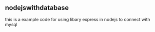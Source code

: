 ## nodejswithdatabase

this is a example code for using libary express in nodejs to connect with mysql



